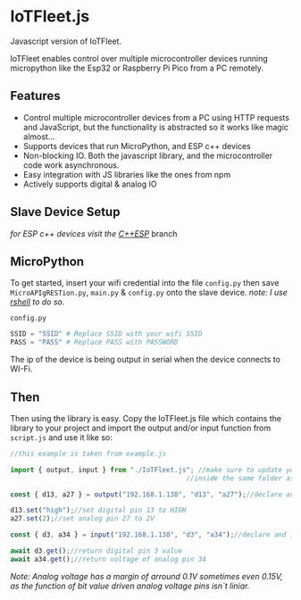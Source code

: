 # IoTFleet.js
Javascript version of IoTFleet.

IoTFleet enables control over multiple microcontroller devices running micropython like the Esp32 or Raspberry Pi Pico from a PC remotely.

## Features
- Control multiple microcontroller devices from a PC using HTTP requests and JavaScript, but the functionality is abstracted so it works like magic almost...
- Supports devices that run MicroPython, and ESP c++ devices
- Non-blocking IO. Both the javascript library, and the microcontroller code work asynchronous.
- Easy integration with JS libraries like the ones from npm
- Actively supports digital & analog IO

## Slave Device Setup
*for ESP c++ devices visit the [C++ESP](https://github.com/Lemon2311/IoTFleet.js/tree/C%2B%2BESP)* branch
## MicroPython
To get started, insert your wifi credential into the file `config.py` then save `MicroAPIgRESTion.py`, `main.py` & `config.py` onto the slave device. *note: I use [rshell](https://pypi.org/project/rshell/) to do so.*
```
config.py
```
```python
SSID = "SSID" # Replace SSID with your wifi SSID
PASS = "PASS" # Replace PASS with PASSWORD
```
The ip of the device is being output in serial when the device connects to WI-Fi.

## Then
Then using the library is easy. Copy the IoTFleet.js file which contains the library to your project and import the output and/or input function from `script.js` and use it like so:

```js
//this example is taken from example.js

import { output, input } from "./IoTFleet.js"; //make sure to update your path as example.js is located
                                            //inside the same folder as IoTFleet.js

const { d13, a27 } = output("192.168.1.138", "d13", "a27");//declare and initialize output pins

d13.set("high");//set digital pin 13 to HIGH
a27.set(2);//set analog pin 27 to 2V

const { d3, a34 } = input("192.168.1.138", "d3", "a34");//declare and initialize input pins

await d3.get();//return digital pin 3 value
await a34.get();//return voltage of analog pin 34

```

*Note: Analog voltage has a margin of arround 0.1V sometimes even 0.15V, as the function of bit value driven analog voltage pins isn`t liniar.*
